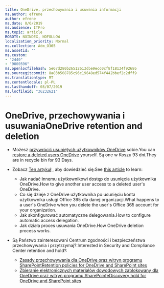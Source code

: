 ```yaml
---
title: OneDrive, przechowywania i usuwania informacji
ms.author: efrene
author: efrene
ms.date: 8/6/2019
ms.audience: ITPro
ms.topic: article
ROBOTS: NOINDEX, NOFOLLOW
localization_priority: Normal
ms.collection: Adm_O365
ms.assetid: ''
ms.custom:
- "2440"
- "9000596"
ms.openlocfilehash: 5e67d280b26512613dbe9ecc0cf8f18134f92686
ms.sourcegitcommit: 8a83b508785c96c19648ed574f442bbef2c2dff9
ms.translationtype: MT
ms.contentlocale: pl-PL
ms.lasthandoff: 08/07/2019
ms.locfileid: "36232621"
---
```

# <a name="onedrive-retention-and-deletion"></a><span data-ttu-id="c4981-102">OneDrive, przechowywania i usuwania</span><span class="sxs-lookup"><span data-stu-id="c4981-102">OneDrive retention and deletion</span></span>

- <span data-ttu-id="c4981-103">Możesz [przywrócić usuniętych użytkowników OneDrive](https://docs.microsoft.com/onedrive/restore-deleted-onedrive) sobie.</span><span class="sxs-lookup"><span data-stu-id="c4981-103">You can [restore a deleted users OneDrive](https://docs.microsoft.com/onedrive/restore-deleted-onedrive) yourself.</span></span> <span data-ttu-id="c4981-104">Są one w Koszu 93 dni.</span><span class="sxs-lookup"><span data-stu-id="c4981-104">They are in recycle bin for 93 Days.</span></span> 

- <span data-ttu-id="c4981-105">Zobacz [Ten artykuł](https://docs.microsoft.com/onedrive/restore-deleted-onedrive) , aby dowiedzieć się:</span><span class="sxs-lookup"><span data-stu-id="c4981-105">See [this article](https://docs.microsoft.com/onedrive/restore-deleted-onedrive) to learn:</span></span>
    - <span data-ttu-id="c4981-106">Jak nadać innemu użytkownikowi dostęp do usunięcia użytkownika OneDrive.</span><span class="sxs-lookup"><span data-stu-id="c4981-106">How to give another user access to a deleted user's OneDrive.</span></span>
    - <span data-ttu-id="c4981-107">Co się dzieje z OneDrive użytkownika po usunięciu konta użytkownika usługi Office 365 dla danej organizacji.</span><span class="sxs-lookup"><span data-stu-id="c4981-107">What happens to a user's OneDrive when you delete the user's Office 365 account for your organization.</span></span>
    - <span data-ttu-id="c4981-108">Jak skonfigurować automatyczne delegowania.</span><span class="sxs-lookup"><span data-stu-id="c4981-108">How to configure automatic access delegation.</span></span>
    - <span data-ttu-id="c4981-109">Jak działa proces usuwania OneDrive.</span><span class="sxs-lookup"><span data-stu-id="c4981-109">How OneDrive deletion process works.</span></span>

- <span data-ttu-id="c4981-110">Są Państwo zainteresowani Centrum zgodności i bezpieczeństwa przechowywania i przytrzymaj?:</span><span class="sxs-lookup"><span data-stu-id="c4981-110">Interested in Security and Compliance Center retention and hold?:</span></span>
    - [<span data-ttu-id="c4981-111">Zasady przechowywania dla OneDrive oraz witryn programu SharePoint</span><span class="sxs-lookup"><span data-stu-id="c4981-111">Retention policies for OneDrive and SharePoint sites</span></span>](https://docs.microsoft.com/office365/securitycompliance/retention-policies?redirectSourcePath=%252farticle%252f5e377752-700d-4870-9b6d-12bfc12d2423#content-in-onedrive-accounts-and-sharepoint-sites)
    - [<span data-ttu-id="c4981-112">Zbieranie elektronicznych materiałów dowodowych zablokowany dla OneDrive oraz witryn programu SharePoint</span><span class="sxs-lookup"><span data-stu-id="c4981-112">eDiscovery hold for OneDrive and SharePoint sites</span></span>](https://docs.microsoft.com/office365/securitycompliance/ediscovery-cases#step-4-place-content-locations-on-hold)



